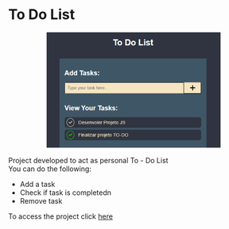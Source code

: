 # To Do List

<p align="center">
  <img src="to_do_list_logo.png" width="350">
</p>

<p>Project developed to act as personal To - Do List<br>
You can do the following:
</p>
<ul>
  <li>Add a task</li>
  <li>Check if task is completedn</li>
  <li>Remove task</li>
</ul>
<p>To access the project click <a href='https://basic-calculator-plum-xi.vercel.app/'>here</a> </p>
